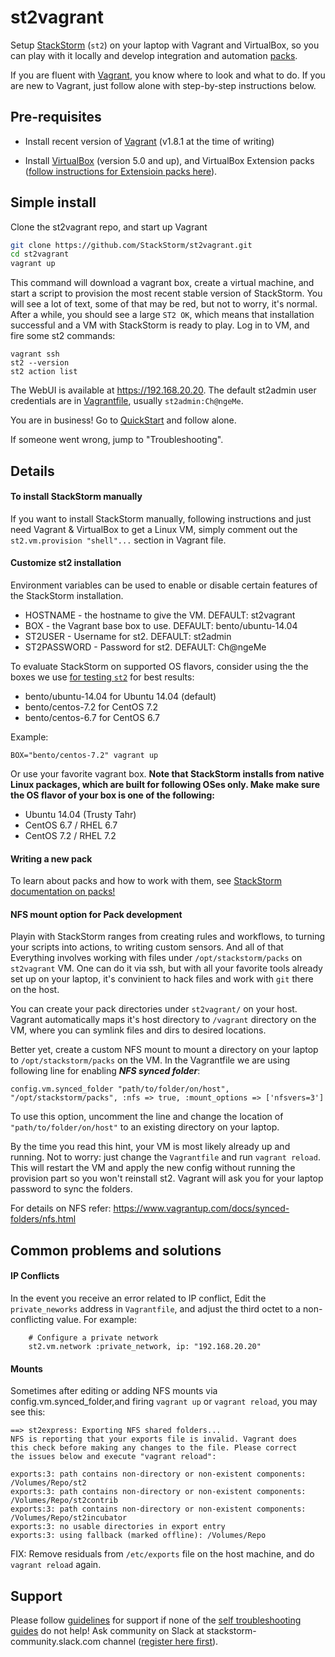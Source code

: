 # st2vagrant

Setup [StackStorm](https://www.stackstorm.com/product) (`st2`) on your laptop with Vagrant and VirtualBox, so you can play with it locally and develop integration and automation [packs](https://docs.stackstorm.com/latest/packs.html).

If you are fluent with [Vagrant](https://www.vagrantup.com/docs/getting-started), you know where to look and what to do. If you are new to Vagrant, just follow alone with step-by-step instructions below.


## Pre-requisites

* Install recent version of [Vagrant](https://www.vagrantup.com/docs/installation/) (v1.8.1 at the time of writing)

* Install [VirtualBox](https://www.virtualbox.org/wiki/Downloads) (version 5.0 and up), and VirtualBox Extension packs ([follow instructions for Extensioin packs here](https://www.virtualbox.org/manual/ch01.html#intro-installing)).

 
## Simple install

Clone the st2vagrant repo, and start up Vagrant

```bash
git clone https://github.com/StackStorm/st2vagrant.git
cd st2vagrant
vagrant up
```

This command will download a vagrant box, create a virtual machine, and start a script to provision the most recent stable version of StackStorm. You will see a lot of text, some of that may be red, but not to worry, it's normal. After a while, you should see a large `ST2 OK`, which means that installation successful and a VM with StackStorm is ready to play. Log in to VM, and fire some st2 commands:

```:bash
vagrant ssh
st2 --version
st2 action list
```

The WebUI is available at https://192.168.20.20. The default st2admin user credentials are in [Vagrantfile](Vagrantfile), usually `st2admin:Ch@ngeMe`.

You are in business! Go to [QuickStart](https://docs.stackstorm.com/start.html) and follow alone.

If someone went wrong, jump to "Troubleshooting".

## Details


#### To install StackStorm manually
If you want to install StackStorm manually, following instructions and just need Vagrant & VirtualBox to get a Linux VM, simply comment out the `st2.vm.provision "shell"...` section in Vagrant file.

#### Customize st2 installation

Environment variables can be used to enable or disable certain features of the StackStorm installation.

* HOSTNAME - the hostname to give the VM. DEFAULT: st2vagrant
* BOX - the Vagrant base box to use. DEFAULT: bento/ubuntu-14.04
* ST2USER - Username for st2. DEFAULT: st2admin
* ST2PASSWORD - Password for st2. DEFAULT: Ch@ngeMe

To evaluate StackStorm on supported OS flavors, consider using the the boxes we use [for testing `st2`](https://github.com/StackStorm/st2-test-ground/blob/master/Vagrantfile) for best results:

* bento/ubuntu-14.04 for Ubuntu 14.04 (default)
* bento/centos-7.2 for CentOS 7.2
* bento/centos-6.7 for CentOS 6.7

Example: 

```BOX="bento/centos-7.2" vagrant up```

Or use your favorite vagrant box. **Note that StackStorm installs from native Linux packages, which are built for following OSes only. Make make sure the OS flavor of your box is one of the following:**

* Ubuntu 14.04 (Trusty Tahr)
* CentOS 6.7 / RHEL 6.7
* CentOS 7.2 / RHEL 7.2

#### Writing a new pack

To learn about packs and how to work with them, see [StackStorm documentation on packs!](https://docs.stackstorm.com/latest/packs.html)


#### NFS mount option for Pack development
Playin with StackStorm ranges from creating rules and workflows, 
to turning your scripts into actions, to writing custom sensors. 
And all of that Everything involves working with files under `/opt/stackstorm/packs` on `st2vagrant` VM. One can do it via ssh, but with all your favorite tools already set up on your laptop, it's convinient to hack files and work with `git` there on the host.

You can create your pack directories under `st2vagrant/` on your host. Vagrant automatically maps it's host directory to `/vagrant` directory on the VM, where you can symlink files and dirs to desired locations.

Better yet, create a custom NFS mount to mount a directory on your laptop to `/opt/stackstorm/packs` on the VM. In the Vagrantfile we are using following line for enabling ***NFS synced folder***:

```config.vm.synced_folder "path/to/folder/on/host", "/opt/stackstorm/packs", :nfs => true, :mount_options => ['nfsvers=3']```

To use this option, uncomment the line and change the location of `"path/to/folder/on/host"` to an existing directory on your laptop. 

By the time you read this hint, your VM is most likely already up and running. Not to worry: just change the `Vagrantfile` and run `vagrant reload`. This will restart the VM and apply the new config without running the provision part so you won't reinstall st2. Vagrant will ask you for your laptop password to sync the folders.

For details on NFS refer: https://www.vagrantup.com/docs/synced-folders/nfs.html


## Common problems and solutions

#### IP Conflicts
In the event you receive an error related to IP conflict, Edit the `private_neworks` address in `Vagrantfile`, and adjust the third octet to a non-conflicting value. For example:

```
    # Configure a private network
    st2.vm.network :private_network, ip: "192.168.20.20"
```


#### Mounts

Sometimes after editing or adding NFS mounts via config.vm.synced_folder,and firing `vagrant up` or `vagrant reload`, you may see this:

```
==> st2express: Exporting NFS shared folders...
NFS is reporting that your exports file is invalid. Vagrant does
this check before making any changes to the file. Please correct
the issues below and execute "vagrant reload":

exports:3: path contains non-directory or non-existent components: /Volumes/Repo/st2
exports:3: path contains non-directory or non-existent components: /Volumes/Repo/st2contrib
exports:3: path contains non-directory or non-existent components: /Volumes/Repo/st2incubator
exports:3: no usable directories in export entry
exports:3: using fallback (marked offline): /Volumes/Repo
```
FIX: Remove residuals from `/etc/exports` file on the host machine, and do `vagrant reload` again.

## Support

Please follow [guidelines](https://docs.stackstorm.com/troubleshooting/ask_for_support.html) for support if none of the [self troubleshooting guides](https://docs.stackstorm.com/troubleshooting/index.html) do not help! Ask community on Slack at stackstorm-community.slack.com channel ([register here first](https://stackstorm.com/community-signup)).
